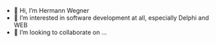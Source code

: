 - 👋 Hi, I’m Hermann Wegner
- 👀 I’m interested in software development at all, especially Delphi and WEB
- 💞️ I’m looking to collaborate on ...

<!---
wr83sa/wr83sa is a ✨ special ✨ repository because its `README.md` (this file) appears on your GitHub profile.
You can click the Preview link to take a look at your changes.
--->
